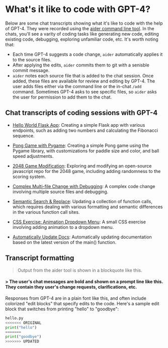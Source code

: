 # What's it like to code with GPT-4?

Below are some chat transcripts showing what it's like to code with the help of GPT-4. They were recorded using the [aider command line tool](https://github.com/paul-gauthier/aider).
In the chats, you'll see a varity of coding tasks like generating new code, editing existing code, debugging, exploring unfamiliar code, etc. It's worth noting that:

  - Each time GPT-4 suggests a code change, `aider` automatically applies it to the source files.
  - After applying the edits, `aider` commits them to git with a senisble commit message.
  - `aider` notes each source file that is added to the chat session. Once added, these files are available for review and editing by GPT-4. The user adds files either via the command line or the in-chat `/add` command. Sometimes GPT-4 asks to see specific files, so `aider` asks the user for permission to add them to the chat.

## Chat transcripts of coding sessions with GPT-4

* [Hello World Flask App](hello-world-flask.md): Creating a simple Flask app with various endpoints, such as adding two numbers and calculating the Fibonacci sequence.

* [Pong Game with Pygame](pong.md): Creating a simple Pong game using the Pygame library, with customizations for paddle size and color, and ball speed adjustments.

* [2048 Game Modification](2048-game.md): Exploring and modifying an open-source javascript repo for the 2048 game, including adding randomness to the scoring system.

* [Complex Multi-file Change with Debugging](complex-change.md): A complex code change involving multiple source files and debugging.

* [Semantic Search & Replace](semantic-search-replace.md): Updating a collection of function calls, which requires dealing with various formatting and semantic differences in the various function call sites.

* [CSS Exercise: Animation Dropdown Menu](css-exercises.md): A small CSS exercise involving adding animation to a dropdown menu.

* [Automatically Update Docs](update-docs.md): Automatically updating documentation based on the latest version of the main() function.

## Transcript formatting

> Output from the aider tool is shown in a blockquote like this.

#### > The user's chat messages are bold and shown on a prompt line like this. They contain they user's change requests, clarifications, etc.

Responses from GPT-4 are in a plain font like this, and often include colorized "edit blocks" that specify edits to the code.
Here's a sample edit block that switches from printing "hello" to "goodbye":

```python
hello.py
<<<<<<< ORIGINAL
print("hello")
=======
print("goodbye")
>>>>>>> UPDATED
```
